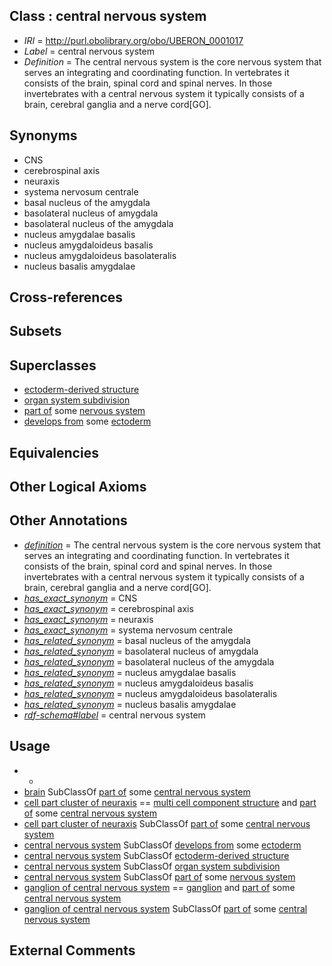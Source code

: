 
## Class : central nervous system

 * *IRI* = http://purl.obolibrary.org/obo/UBERON_0001017
 * *Label* = central nervous system
 * *Definition* = The central nervous system is the core nervous system that serves an integrating and coordinating function. In vertebrates it consists of the brain, spinal cord and spinal nerves. In those invertebrates with a central nervous system it typically consists of a brain, cerebral ganglia and a nerve cord[GO].

## Synonyms

 * CNS
 * cerebrospinal axis
 * neuraxis
 * systema nervosum centrale
 * basal nucleus of the amygdala
 * basolateral nucleus of amygdala
 * basolateral nucleus of the amygdala
 * nucleus amygdalae basalis
 * nucleus amygdaloideus basalis
 * nucleus amygdaloideus basolateralis
 * nucleus basalis amygdalae

## Cross-references


## Subsets


## Superclasses

 * [ectoderm-derived structure](../../UBERON/21/UBERON_0004121.md)
 * [organ system subdivision](../../UBERON/16/UBERON_0011216.md)
 * [part of](../../BFO/50/BFO_0000050.md) some [nervous system](../../UBERON/16/UBERON_0001016.md)
 * [develops from](../../RO/02/RO_0002202.md) some [ectoderm](../../UBERON/24/UBERON_0000924.md)

## Equivalencies


## Other Logical Axioms


## Other Annotations

 * *[definition](../../IAO/15/IAO_0000115.md)* = The central nervous system is the core nervous system that serves an integrating and coordinating function. In vertebrates it consists of the brain, spinal cord and spinal nerves. In those invertebrates with a central nervous system it typically consists of a brain, cerebral ganglia and a nerve cord[GO].
 * *[has_exact_synonym](../../ym/oboInOwl#hasExactSynonym.md)* = CNS
 * *[has_exact_synonym](../../ym/oboInOwl#hasExactSynonym.md)* = cerebrospinal axis
 * *[has_exact_synonym](../../ym/oboInOwl#hasExactSynonym.md)* = neuraxis
 * *[has_exact_synonym](../../ym/oboInOwl#hasExactSynonym.md)* = systema nervosum centrale
 * *[has_related_synonym](../../ym/oboInOwl#hasRelatedSynonym.md)* = basal nucleus of the amygdala
 * *[has_related_synonym](../../ym/oboInOwl#hasRelatedSynonym.md)* = basolateral nucleus of amygdala
 * *[has_related_synonym](../../ym/oboInOwl#hasRelatedSynonym.md)* = basolateral nucleus of the amygdala
 * *[has_related_synonym](../../ym/oboInOwl#hasRelatedSynonym.md)* = nucleus amygdalae basalis
 * *[has_related_synonym](../../ym/oboInOwl#hasRelatedSynonym.md)* = nucleus amygdaloideus basalis
 * *[has_related_synonym](../../ym/oboInOwl#hasRelatedSynonym.md)* = nucleus amygdaloideus basolateralis
 * *[has_related_synonym](../../ym/oboInOwl#hasRelatedSynonym.md)* = nucleus basalis amygdalae
 * *[rdf-schema#label](../../el/rdf-schema#label.md)* = central nervous system

## Usage

 * -
 * [brain](../../UBERON/55/UBERON_0000955.md) SubClassOf [part of](../../BFO/50/BFO_0000050.md) some [central nervous system](../../UBERON/17/UBERON_0001017.md)
 * [cell part cluster of neuraxis](../../UBERON/15/UBERON_0011215.md) == [multi cell component structure](../../UBERON/62/UBERON_0005162.md) and [part of](../../BFO/50/BFO_0000050.md) some [central nervous system](../../UBERON/17/UBERON_0001017.md)
 * [cell part cluster of neuraxis](../../UBERON/15/UBERON_0011215.md) SubClassOf [part of](../../BFO/50/BFO_0000050.md) some [central nervous system](../../UBERON/17/UBERON_0001017.md)
 * [central nervous system](../../UBERON/17/UBERON_0001017.md) SubClassOf [develops from](../../RO/02/RO_0002202.md) some [ectoderm](../../UBERON/24/UBERON_0000924.md)
 * [central nervous system](../../UBERON/17/UBERON_0001017.md) SubClassOf [ectoderm-derived structure](../../UBERON/21/UBERON_0004121.md)
 * [central nervous system](../../UBERON/17/UBERON_0001017.md) SubClassOf [organ system subdivision](../../UBERON/16/UBERON_0011216.md)
 * [central nervous system](../../UBERON/17/UBERON_0001017.md) SubClassOf [part of](../../BFO/50/BFO_0000050.md) some [nervous system](../../UBERON/16/UBERON_0001016.md)
 * [ganglion of central nervous system](../../UBERON/39/UBERON_0003339.md) == [ganglion](../../UBERON/45/UBERON_0000045.md) and [part of](../../BFO/50/BFO_0000050.md) some [central nervous system](../../UBERON/17/UBERON_0001017.md)
 * [ganglion of central nervous system](../../UBERON/39/UBERON_0003339.md) SubClassOf [part of](../../BFO/50/BFO_0000050.md) some [central nervous system](../../UBERON/17/UBERON_0001017.md)

## External Comments

